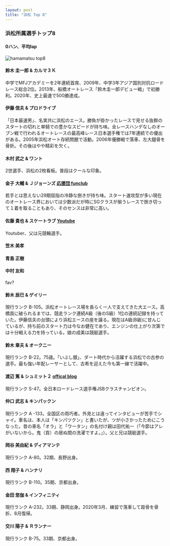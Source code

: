 ```yaml
---
layout: post
title: "浜松 Top 8"
---
```


### 浜松所属選手トップ8

#### 0ハン、平均lap

![hamamatsu top8]({{site.baseurl}}/images/hamamatsu_top8.png)

#### 鈴木 圭一郎 & カルマ３Ｋ

中学でMFJアカデミーを2年連続首席、2009年、中学3年アジア国別対抗ロードレース総合2位。2013年、船橋オートレース「鈴木圭一郎デビュー戦」で初勝利。2020年、史上最速で500勝達成。

#### 伊藤 信夫 & プロドライブ

「日本最速男」、名実共に浜松のエース。勝負が掛かったレースで見せる抜群のスタートの切れと単騎での豊かなスピードが持ち味。全レースハンデなしのオープン戦で行われるオートレースの最高峰レース日本選手権では7年連続での優出がある。2005年浜松オート存続問題で活動。2006年優勝戦で落車、左大腿骨を骨折。その後はやや精彩を欠く。

#### 木村 武之 & ワント

2世選手、浜松の2枚看板。普段はクールな印象。

#### 金子 大輔 & Ｊジョーンズ [応援団 funclub](https://www.autorace-kanekodaisuke.com/funclub)

若手とは思えない29期屈指の冷静な捌きが持ち味。スタート速攻型が多い現在のオートレース界においては少数派だが時にSGクラスが揃うレースで捌き切って１着を取ることもあり、そのセンスは非常に高い。

#### 佐藤 貴也 & スケートラブ [Youtube](https://www.youtube.com/channel/UC5Yg8Ru9v36ajZ6vN2Ql44w)

Youtuber、父は元競輪選手。

#### 笠木 美孝



#### 青島 正樹



#### 中村 友和



fav?

#### 鈴木 辰巳 & ゲイリー

現行ランク B-105。浜松オートレース場を長らく一人で支えてきた大エース。高橋貢に破られるまでは、競走ランク連続A級（後のS級）1位の連続記録を持っていた。伊藤信夫の台頭により浜松エースの座を譲る。現在はA級(B級)に甘んじているが、持ち前のスタート力は今なお健在であり、エンジンの仕上がり次第では十分戦える力を持っている。娘の成美は競艇選手。

#### 鈴木 章夫 & オークニー

現行ランク B-22。75歳。「いぶし銀」、ダート時代から活躍する浜松での古参の選手。最も強い年配レーサーとして、古希を迎えた今も第一線で活躍中。

#### 渡辺 篤 & シュミット２ [offical blog](http://blog.eigyo.co.jp/a-watanabe/)

現行ランク S-47。全日本ロードレース選手権JSBクラスチャンピオン。

#### 仲口 武志 & キンパックン

現行ランク A -133。全国区の雨巧者。外見とは違ってインタビューが苦手でシャイ。車名は、本人は「キンパツクン」と書いたが、ツが小さかったためにこうなった。昔の車名「オラ」と「ウータン」の名付け親は田代祐一（「今節はアレがいないから。鬼（貢）の居ぬ間の洗濯ですよ。」）。父と兄は競艇選手。

#### 岡谷 美由紀 & ディアマンテ

現行ランク A-80。32期、長野出身。

#### 西 翔子 & ハンナリ

現行ランク B-110。35期、京都出身。

#### 金田 悠伽 & インフィニティ

現行ランク A-232。33期、静岡出身。2020年3月、練習で落車して距骨を骨折、8月復帰。

#### 交川 陽子 & Ｒランナー

現行ランク B-75。33期、京都出身。